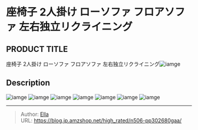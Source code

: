# 座椅子 2人掛け ローソファ フロアソファ 左右独立リクライニング


## PRODUCT TITLE 

座椅子 2人掛け ローソファ フロアソファ 左右独立リクライニング![iamge](https://b2bfiles1.gigab2b.cn/image/wkseller/7404/20230418_553a43ba9d10e0a563834902b96bd209.jpg)

## Description











![iamge](https://b2bfiles1.gigab2b.cn/image/wkseller/7404/20230418_31b9e2986a6ec1cf4320ecf805e0a0be.jpg)
![iamge](https://b2bfiles1.gigab2b.cn/image/wkseller/7404/20230418_d33cd72544afb637ddbc4fc6efe0b6c8.jpg)
![iamge](https://b2bfiles1.gigab2b.cn/image/wkseller/7404/20230418_56383fef98d02578f8c3e2064b941b05.jpg)
![iamge](https://b2bfiles1.gigab2b.cn/image/wkseller/7404/20230418_a2d9669399375ac64a5726b9074856cb.jpg)
![iamge](https://b2bfiles1.gigab2b.cn/image/wkseller/7404/20230418_385d8bd27c2ac6072a9e03a2a8247f89.jpg)
![iamge](https://b2bfiles1.gigab2b.cn/image/wkseller/7404/20230418_e770be46d6ac2e9b7ca1d34895fb3147.jpg)
![iamge](https://b2bfiles1.gigab2b.cn/image/wkseller/7404/20230418_e538358c0c6376f47646aa3e5bbbd344.jpg)


---

> Author: [Ella](https://blog.jp.amzshop.net/)  
> URL: https://blog.jp.amzshop.net/high_rated/n506-pp302680gaa/  

